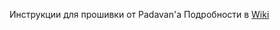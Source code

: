 Инструкции для прошивки от Padavan'a
Подробности в [Wiki](https://github.com/blackcofee/guides/wiki) 
